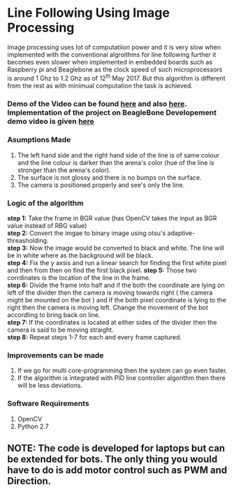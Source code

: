 # Line Following Using Image Processing

Image processing uses lot of computatiion power and it is very slow when implemented with the conventional algroithms for 
line following further it becomes even slower when implemented in embedded boards such as Raspberry pi and Beaglebone as the 
clock speed of such microprocessors is around 1 Ghz to 1.2 Ghz as of 12<sup>th</sup> May 2017. But this algorithm is different 
from the rest as with minimual computation the task is achieved. 

### Demo of the Video can be found [here](https://youtu.be/IWe_ecrxInI) and also [here](https://youtu.be/EIg_iHtmtBk). Implementation of the project on BeagleBone Developement demo video is given [here](https://www.youtube.com/watch?v=lt8MrgPyrS8)

### Asumptions Made

 1. The left hand side and the right hand side of the line is of same colour and the line colour is darker than the arena's color (hue of the line is stronger than the arena's color).
 2. The surface is not glossy and there is no bumps on the surface.
 3. The camera is positioned properly and see's only the line. 

### Logic of the algorithm

  **step 1:** Take the frame in BGR value (has OpenCV takes the input as BGR value instead of RBG value)<br/>
  **step 2:** Convert the imgae to binary image using otsu's adaptive-threasholding.<br/>
  **step 3:** Now the image would be converted to black and white. The line will be in white where as the background will be black.<br/>
  **step 4:** Fix the y axsis and run a linear search for finding the first white pixel and then from then on find the first black
              pixel.
  **step 5:** Those two corrdinates is the location of the line in the frame.<br/>
  **step 6:** Divide the frame into half and if the both the coordinate are lying on left of the divider then the camera is
              moving towards right ( the camera might be mounted on the bot ) and if the both pixel coordinate is lying to the 
              right then the camera is moving left. Change the movement of the bot accordling to bring back on line.<br/>
  **step 7:** If the coordinates is located at either sides of the divider then the camera is said to be moving straight.<br/>
  **step 8:** Repeat steps 1-7 for each and every frame captured. <br/>
  
### Improvements can be made

  1. If we go for multi core-programming then the system can go even faster.
  2. If the algorithm is integrated with PID line controller algorithm then there will be less deviations.

### Software Requirements 

  1. OpenCV 
  2. Python 2.7 
 
## NOTE: The code is developed for laptops but can be extended for bots. The only thing you would have to do is add motor control such as PWM and Direction. 

